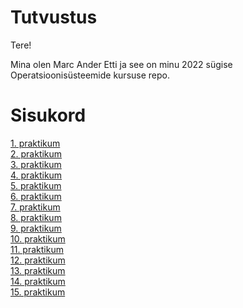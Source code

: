 # Tutvustus
Tere!

Mina olen Marc Ander Etti ja see on minu 2022 sügise Operatsioonisüsteemide kursuse repo. 
# Sisukord
[1. praktikum](https://github.com/marcanderetti/Opsysteemid2022/blob/main/1.%20praktikum/1.%20Praktikum.md)  
[2. praktikum](https://github.com/marcanderetti/Opsysteemid2022/blob/main/2.%20praktikum/2.%20Praktikum.md)  
[3. praktikum](https://github.com/marcanderetti/Opsysteemid2022/blob/main/3.%20praktikum/3.%20Praktikum.md)  
[4. praktikum](https://github.com/marcanderetti/Opsysteemid2022/blob/main/4.%20praktikum/4.%20praktikum.md)  
[5. praktikum](https://github.com/marcanderetti/Opsysteemid2022/blob/main/5.%20praktikum/5.%20praktikum.md)  
[6. praktikum](https://github.com/marcanderetti/Opsysteemid2022/blob/main/6.%20Praktikum/6.%20praktikum.md)  
[7. praktikum](https://github.com/marcanderetti/Opsysteemid2022/edit/main/7.%20Praktikum/7.%20praktikum.md)  
[8. praktikum](https://github.com/marcanderetti/Opsysteemid2022/blob/main/8.%20Praktikum/8.%20praktikum.md)  
[9. praktikum](https://github.com/marcanderetti/Opsysteemid2022/blob/main/9.%20Praktikum/9.%20praktikum.md)  
[10. praktikum](https://github.com/marcanderetti/Opsysteemid2022/blob/main/10.%20Praktikum/10.%20praktikum.md)  
[11. praktikum](https://github.com/marcanderetti/Opsysteemid2022/blob/main/11.%20Praktikum/11.%20praktikum.md)  
[12. praktikum](https://github.com/marcanderetti/Opsysteemid2022/blob/main/12.%20Praktikum/12.%20praktikum.md)  
[13. praktikum](https://github.com/marcanderetti/Opsysteemid2022/blob/main/13.%20Praktikum/13.%20praktikum.md)  
[14. praktikum](https://github.com/marcanderetti/Opsysteemid2022/blob/main/14.%20Praktikum/14.%20praktikum.md)  
[15. praktikum](https://github.com/marcanderetti/Opsysteemid2022/blob/main/15.%20Praktikum/15.%20praktikum.md)  
